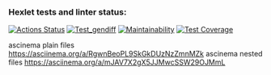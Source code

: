### Hexlet tests and linter status:
[![Actions Status](https://github.com/SmwOverRainbow/frontend-project-46/workflows/hexlet-check/badge.svg)](https://github.com/SmwOverRainbow/frontend-project-46/actions)
[![Test_gendiff](https://github.com/SmwOverRainbow/frontend-project-46/actions/workflows/test.index.yml/badge.svg)](https://github.com/SmwOverRainbow/frontend-project-46/actions/workflows/test.index.yml)
[![Maintainability](https://api.codeclimate.com/v1/badges/daac37fde749955f4c93/maintainability)](https://codeclimate.com/github/SmwOverRainbow/frontend-project-46/maintainability)
[![Test Coverage](https://api.codeclimate.com/v1/badges/daac37fde749955f4c93/test_coverage)](https://codeclimate.com/github/SmwOverRainbow/frontend-project-46/test_coverage)



ascinema plain files https://asciinema.org/a/RgwnBeoPL9SkGkDUzNzZmnMZk
ascinema nested files https://asciinema.org/a/mJAV7X2gX5JJMwcSSW29OJMmL 